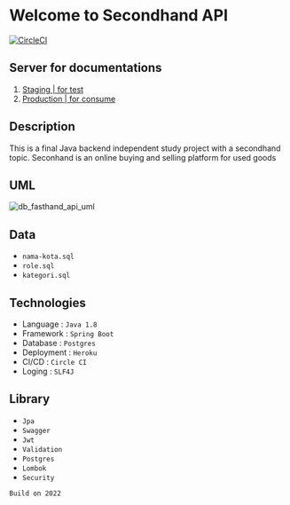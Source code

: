 # Welcome to Secondhand API
[![CircleCI](https://dl.circleci.com/status-badge/img/gh/NoraNekoIT/secondhand-api/tree/main.svg?style=svg&circle-token=8f9d44e8d150f505cc54aacdc9617cc90133cdc2)](https://dl.circleci.com/status-badge/redirect/gh/NoraNekoIT/secondhand-api/tree/main)
## Server for documentations
1. <a href="https://staging-fasthand-api.herokuapp.com/swagger-ui/index.html#/"> Staging | for test <a/>
2. <a href="https://production-fasthand-api.herokuapp.com/swagger-ui/index.html#/"> Production | for consume </a>

## Description 
This is a final Java backend independent study project with a secondhand topic.
Seconhand is an online buying and selling platform for used goods

## UML
![db_fasthand_api_uml](https://user-images.githubusercontent.com/58914195/180153769-191e47bd-8934-46a3-9b1d-6496e2b274f8.png)


## Data
- `nama-kota.sql`
- `role.sql`
- `kategori.sql`
## Technologies
- Language   : `Java 1.8`
- Framework  : `Spring Boot`
- Database   : `Postgres`
- Deployment : `Heroku`
- CI/CD      : `Circle CI`
- Loging     : `SLF4J` 
## Library
- `Jpa`
- `Swagger`
- `Jwt`
- `Validation`
- `Postgres`
- `Lombok`
- `Security`

`Build on 2022` 
